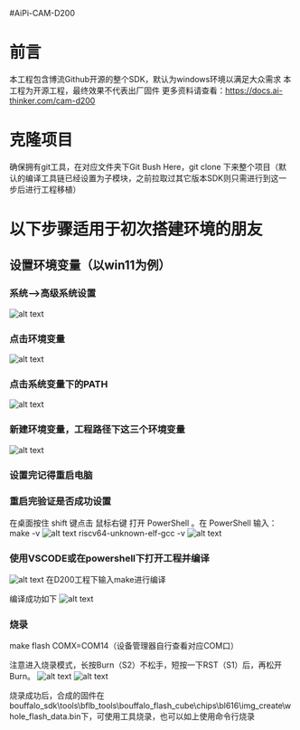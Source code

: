 #AiPi-CAM-D200

# 前言
本工程包含博流Github开源的整个SDK，默认为windows环境以满足大众需求
本工程为开源工程，最终效果不代表出厂固件
更多资料请查看：https://docs.ai-thinker.com/cam-d200

# 克隆项目
确保拥有git工具，在对应文件夹下Git Bush Here，git clone 下来整个项目（默认的编译工具链已经设置为子模块，之前拉取过其它版本SDK则只需进行到这一步后进行工程移植）

# 以下步骤适用于初次搭建环境的朋友


## 设置环境变量（以win11为例）
### 系统——>高级系统设置
![alt text](image.png)
### 点击环境变量
![alt text](image-1.png)
### 点击系统变量下的PATH
![alt text](image-2.png)
### 新建环境变量，工程路径下这三个环境变量
![alt text](image-3.png)
### 设置完记得重启电脑

### 重启完验证是否成功设置
在桌面按住 shift 键点击 鼠标右键 打开 PowerShell 。在 PowerShell 输入：
make -v
![alt text](image-6.png)
 riscv64-unknown-elf-gcc -v
![alt text](image-7.png)

### 使用VSCODE或在powershell下打开工程并编译
![alt text](image-8.png)
在D200工程下输入make进行编译

编译成功如下
![alt text](image-9.png)

### 烧录
make flash COMX=COM14（设备管理器自行查看对应COM口）

注意进入烧录模式，长按Burn（S2）不松手，短按一下RST（S1）后，再松开Burn。
![alt text](image-10.png)
![alt text](image-11.png)

烧录成功后，合成的固件在bouffalo_sdk\tools\bflb_tools\bouffalo_flash_cube\chips\bl616\img_create\whole_flash_data.bin下，可使用工具烧录，也可以如上使用命令行烧录